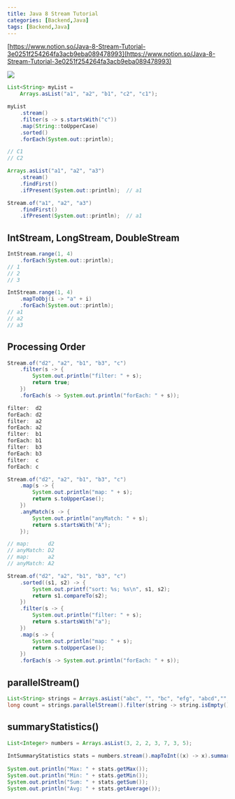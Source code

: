 ```yaml
---
title: Java 8 Stream Tutorial
categories: [Backend,Java]
tags: [Backend,Java]
---
```


[https://www.notion.so/Java-8-Stream-Tutorial-3e0251f254264fa3acb9eba089478993](https://www.notion.so/Java-8-Stream-Tutorial-3e0251f254264fa3acb9eba089478993)


![](https://img-blog.csdnimg.cn/20210116091807985.jpg?x-oss-process=image/watermark,type_ZmFuZ3poZW5naGVpdGk,shadow_10,text_aHR0cHM6Ly9ibG9nLmNzZG4ubmV0L3dlaXhpbl8zODMwODM3NA==,size_16,color_FFFFFF,t_70#pic_center)


```java
List<String> myList =
    Arrays.asList("a1", "a2", "b1", "c2", "c1");

myList
    .stream()
    .filter(s -> s.startsWith("c"))
    .map(String::toUpperCase)
    .sorted()
    .forEach(System.out::println);

// C1
// C2
```


```java
Arrays.asList("a1", "a2", "a3")
    .stream()
    .findFirst()
    .ifPresent(System.out::println);  // a1

Stream.of("a1", "a2", "a3")
    .findFirst()
    .ifPresent(System.out::println);  // a1
```


## IntStream, LongStream, DoubleStream


```java
IntStream.range(1, 4)
    .forEach(System.out::println);
// 1
// 2
// 3

IntStream.range(1, 4)
    .mapToObj(i -> "a" + i)
    .forEach(System.out::println);
// a1
// a2
// a3
```


## Processing Order


```java
Stream.of("d2", "a2", "b1", "b3", "c")
    .filter(s -> {
        System.out.println("filter: " + s);
        return true;
    })
    .forEach(s -> System.out.println("forEach: " + s));

filter:  d2
forEach: d2
filter:  a2
forEach: a2
filter:  b1
forEach: b1
filter:  b3
forEach: b3
filter:  c
forEach: c
```


```java
Stream.of("d2", "a2", "b1", "b3", "c")
    .map(s -> {
        System.out.println("map: " + s);
        return s.toUpperCase();
    })
    .anyMatch(s -> {
        System.out.println("anyMatch: " + s);
        return s.startsWith("A");
    });

// map:      d2
// anyMatch: D2
// map:      a2
// anyMatch: A2
```


```java
Stream.of("d2", "a2", "b1", "b3", "c")
    .sorted((s1, s2) -> {
        System.out.printf("sort: %s; %s\n", s1, s2);
        return s1.compareTo(s2);
    })
    .filter(s -> {
        System.out.println("filter: " + s);
        return s.startsWith("a");
    })
    .map(s -> {
        System.out.println("map: " + s);
        return s.toUpperCase();
    })
    .forEach(s -> System.out.println("forEach: " + s));
```


## parallelStream()


```java
List<String> strings = Arrays.asList("abc", "", "bc", "efg", "abcd","", "jkl");
long count = strings.parallelStream().filter(string -> string.isEmpty()).count();
```


## summaryStatistics()


```java
List<Integer> numbers = Arrays.asList(3, 2, 2, 3, 7, 3, 5);
 
IntSummaryStatistics stats = numbers.stream().mapToInt((x) -> x).summaryStatistics();
 
System.out.println("Max: " + stats.getMax());
System.out.println("Min: " + stats.getMin());
System.out.println("Sum: " + stats.getSum());
System.out.println("Avg: " + stats.getAverage());
```


